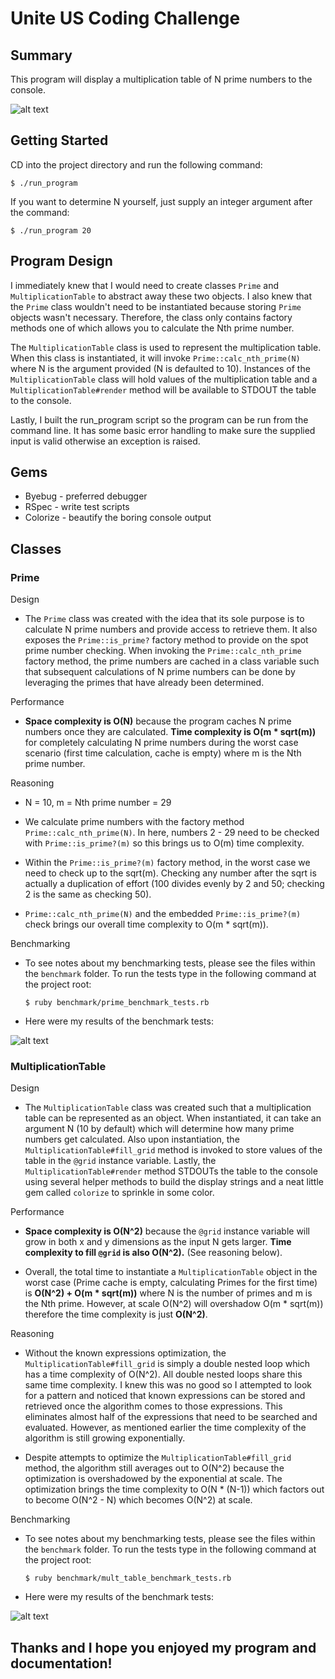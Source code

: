 # Unite US Coding Challenge

## Summary

This program will display a multiplication table of N prime numbers to the console.

![alt text][sample_output]

[sample_output]: https://github.com/ephraimpei/unite-us-coding-challenge/blob/master/images/sample_output.png?raw=true

## Getting Started

CD into the project directory and run the following command:

    $ ./run_program

If you want to determine N yourself, just supply an integer argument after the command:

    $ ./run_program 20

## Program Design

I immediately knew that I would need to create classes `Prime` and `MultiplicationTable` to abstract away these two objects.  I also knew that the `Prime` class wouldn't need to be instantiated because storing `Prime` objects wasn't necessary. Therefore, the class only contains factory methods one of which allows you to calculate the Nth prime number.

The `MultiplicationTable` class is used to represent the multiplication table.  When this class is instantiated, it will invoke `Prime::calc_nth_prime(N)` where N is the argument provided (N is defaulted to 10).  Instances of the `MultiplicationTable` class will hold values of the multiplication table and a `MultiplicationTable#render` method will be available to STDOUT the table to the console.

Lastly, I built the run_program script so the program can be run from the command line.  It has some basic error handling to make sure the supplied input is valid otherwise an exception is raised.

## Gems

* Byebug - preferred debugger
* RSpec - write test scripts
* Colorize - beautify the boring console output

## Classes

### Prime

Design

  + The `Prime` class was created with the idea that its sole purpose is to calculate N prime numbers and provide access to retrieve them.  It also exposes the `Prime::is_prime?` factory method to provide on the spot prime number checking.  When invoking the `Prime::calc_nth_prime` factory method, the prime numbers are cached in a class variable such that subsequent calculations of N prime numbers can be done by leveraging the primes that have already been determined.

Performance

  + **Space complexity is O(N)** because the program caches N prime numbers once they are calculated.  **Time complexity is O(m * sqrt(m))** for completely calculating N prime numbers during the worst case scenario (first time calculation, cache is empty) where m is the Nth prime number.

Reasoning

  + N = 10, m = Nth prime number = 29

  + We calculate prime numbers with the factory method `Prime::calc_nth_prime(N)`.  In here, numbers 2 - 29 need to be checked with `Prime::is_prime?(m)` so this brings us to O(m) time complexity.

  + Within the `Prime::is_prime?(m)` factory method, in the worst case we need to check up to the sqrt(m).  Checking any number after the sqrt is actually a duplication of effort (100 divides evenly by 2 and 50; checking 2 is the same as checking 50).

  + `Prime::calc_nth_prime(N)` and the embedded `Prime::is_prime?(m)` check brings our overall time complexity to O(m * sqrt(m)).

Benchmarking

  + To see notes about my benchmarking tests, please see the files within the `benchmark` folder.  To run the tests type in the following command at the project root:

        $ ruby benchmark/prime_benchmark_tests.rb

  + Here were my results of the benchmark tests:

  ![alt text][is_prime_benchmark_tests]

  [is_prime_benchmark_tests]: https://github.com/ephraimpei/unite-us-coding-challenge/blob/master/images/is_prime_benchmark_tests.png?raw=true

### MultiplicationTable

Design

  + The `MultiplicationTable` class was created such that a multiplication table can be represented as an object.  When instantiated, it can take an argument N (10 by default) which will determine how many prime numbers get calculated.  Also upon instantiation, the `MultiplicationTable#fill_grid` method is invoked to store values of the table in the `@grid` instance variable.  Lastly, the `MultiplicationTable#render` method STDOUTs the table to the console using several helper methods to build the display strings and a neat little gem called `colorize` to sprinkle in some color.

Performance

  + **Space complexity is O(N^2)** because the `@grid` instance variable will grow in both x and y dimensions as the input N gets larger.  **Time complexity to fill `@grid` is also O(N^2).** (See reasoning below).

  + Overall, the total time to instantiate a `MultiplicationTable` object in the worst case (Prime cache is empty, calculating Primes for the first time) is **O(N^2) + O(m * sqrt(m))** where N is the number of primes and m is the Nth prime. However, at scale O(N^2) will overshadow O(m * sqrt(m)) therefore the time complexity is just **O(N^2)**.

Reasoning

  + Without the known expressions optimization, the `MultiplicationTable#fill_grid` is simply a double nested loop which has a time complexity of O(N^2).  All double nested loops share this same time complexity.  I knew this was no good so I attempted to look for a pattern and noticed that known expressions can be stored and retrieved once the algorithm comes to those expressions.  This eliminates almost half of the expressions that need to be searched and evaluated.  However, as mentioned earlier the time complexity of the algorithm is still growing exponentially.

  + Despite attempts to optimize the `MultiplicationTable#fill_grid` method, the algorithm still averages out to O(N^2) because the optimization is overshadowed by the exponential at scale. The optimization brings the time complexity to O(N * (N-1)) which factors out to become O(N^2 - N) which becomes O(N^2) at scale.

Benchmarking

  + To see notes about my benchmarking tests, please see the files within the `benchmark` folder.  To run the tests type in the following command at the project root:

        $ ruby benchmark/mult_table_benchmark_tests.rb

  + Here were my results of the benchmark tests:

  ![alt text][mult_table_benchmark_tests]

  [mult_table_benchmark_tests]: https://github.com/ephraimpei/unite-us-coding-challenge/blob/master/images/mult_table_benchmark_tests.png?raw=true

## Thanks and I hope you enjoyed my program and documentation!
